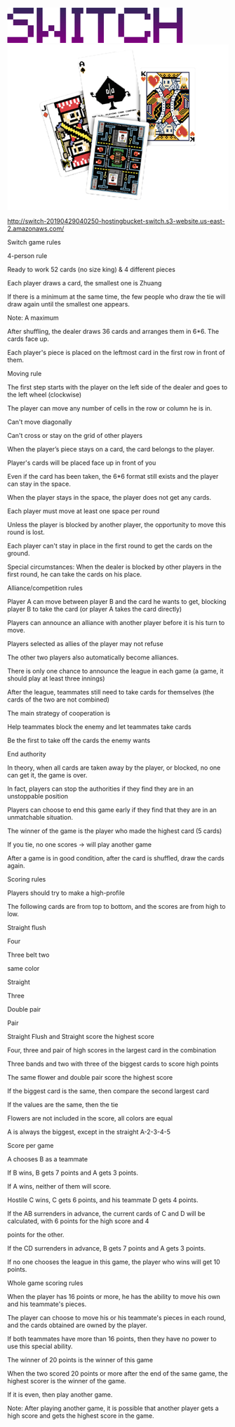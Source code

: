 ![](https://github.com/jariclnnf/the-switch-game/blob/master/img/fccd59114cefce930cd45f094201a50a.png)
![](https://github.com/jariclnnf/the-switch-game/blob/master/img/WechatIMG123.png)


http://switch-20190429040250-hostingbucket-switch.s3-website.us-east-2.amazonaws.com/

Switch game rules

4-person rule

Ready to work
52 cards (no size king) & 4 different pieces

Each player draws a card, the smallest one is Zhuang

If there is a minimum at the same time, the few people who draw the tie will draw again until the smallest one appears.

Note: A maximum

After shuffling, the dealer draws 36 cards and arranges them in 6*6. The cards face up.

Each player's piece is placed on the leftmost card in the first row in front of them.

Moving rule

The first step starts with the player on the left side of the dealer and goes to the left wheel (clockwise)

The player can move any number of cells in the row or column he is in.

Can't move diagonally

Can't cross or stay on the grid of other players

When the player’s piece stays on a card, the card belongs to the player.

Player's cards will be placed face up in front of you

Even if the card has been taken, the 6*6 format still exists and the player can stay in the space.

When the player stays in the space, the player does not get any cards.

Each player must move at least one space per round

Unless the player is blocked by another player, the opportunity to move this round is lost.

Each player can't stay in place in the first round to get the cards on the ground.

Special circumstances: When the dealer is blocked by other players in the first round, he can take the cards on his place.

Alliance/competition rules

Player A can move between player B and the card he wants to get, blocking player B to take the card (or player A takes the 
card directly)

Players can announce an alliance with another player before it is his turn to move.

Players selected as allies of the player may not refuse

The other two players also automatically become alliances.

There is only one chance to announce the league in each game (a game, it should play at least three innings)

After the league, teammates still need to take cards for themselves (the cards of the two are not combined)

The main strategy of cooperation is

Help teammates block the enemy and let teammates take cards

Be the first to take off the cards the enemy wants

End authority

In theory, when all cards are taken away by the player, or blocked, no one can get it, the game is over.

In fact, players can stop the authorities if they find they are in an unstoppable position

Players can choose to end this game early if they find that they are in an unmatchable situation.

The winner of the game is the player who made the highest card (5 cards)

If you tie, no one scores → will play another game

After a game is in good condition, after the card is shuffled, draw the cards again.

Scoring rules

Players should try to make a high-profile

The following cards are from top to bottom, and the scores are from high to low.

Straight flush

Four

Three belt two

same color

Straight

Three

Double pair

Pair

Straight Flush and Straight score the highest score

Four, three and pair of high scores in the largest card in the combination

Three bands and two with three of the biggest cards to score high points

The same flower and double pair score the highest score

If the biggest card is the same, then compare the second largest card

If the values are the same, then the tie

Flowers are not included in the score, all colors are equal

A is always the biggest, except in the straight A-2-3-4-5

Score per game

A chooses B as a teammate

If B wins, B gets 7 points and A gets 3 points.

If A wins, neither of them will score.

Hostile C wins, C gets 6 points, and his teammate D gets 4 points.

If the AB surrenders in advance, the current cards of C and D will be calculated, with 6 points for the high score and 4 

points for the other.

If the CD surrenders in advance, B gets 7 points and A gets 3 points.

If no one chooses the league in this game, the player who wins will get 10 points.

Whole game scoring rules

When the player has 16 points or more, he has the ability to move his own and his teammate's pieces.

The player can choose to move his or his teammate's pieces in each round, and the cards obtained are owned by the player.

If both teammates have more than 16 points, then they have no power to use this special ability.

The winner of 20 points is the winner of this game

When the two scored 20 points or more after the end of the same game, the highest scorer is the winner of the game.

If it is even, then play another game.

Note: After playing another game, it is possible that another player gets a high score and gets the highest score in the game.
